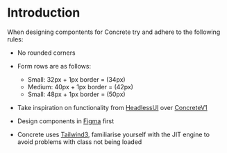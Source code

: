 
# Introduction

When designing compontents for Concrete try and adhere to the following rules:

- No rounded corners

- Form rows are as follows:
  - Small: 32px + 1px border = (34px)
  - Medium: 40px + 1px border = (42px)
  - Small: 48px + 1px border = (50px)

- Take inspiration on functionality from [HeadlessUI](https://headlessui.dev/vue) over [ConcreteV1](https://concrete.crh.io/)

- Design components in [Figma](https://www.figma.com/file/zcsyUddEGUEVB9B8zxxHZx/Style-Guide-V2) first 

- Concrete uses [Tailwind3](https://tailwindcss.com/), familiarise yourself with the JIT engine to avoid problems with class not being loaded